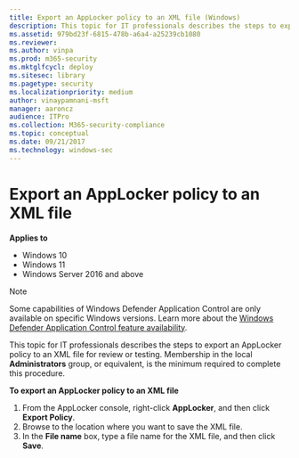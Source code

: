 ```yaml
---
title: Export an AppLocker policy to an XML file (Windows)
description: This topic for IT professionals describes the steps to export an AppLocker policy to an XML file for review or testing.
ms.assetid: 979bd23f-6815-478b-a6a4-a25239cb1080
ms.reviewer: 
ms.author: vinpa
ms.prod: m365-security
ms.mktglfcycl: deploy
ms.sitesec: library
ms.pagetype: security
ms.localizationpriority: medium
author: vinaypamnani-msft
manager: aaroncz
audience: ITPro
ms.collection: M365-security-compliance
ms.topic: conceptual
ms.date: 09/21/2017
ms.technology: windows-sec
---
```


# Export an AppLocker policy to an XML file

**Applies to**

- Windows 10
- Windows 11
- Windows Server 2016 and above

>[!NOTE]
>Some capabilities of Windows Defender Application Control are only available on specific Windows versions. Learn more about the [Windows Defender Application Control feature availability](/windows/security/threat-protection/windows-defender-application-control/feature-availability).

This topic for IT professionals describes the steps to export an AppLocker policy to an XML file for review or testing.
Membership in the local **Administrators** group, or equivalent, is the minimum required to complete this procedure.

**To export an AppLocker policy to an XML file**

1.  From the AppLocker console, right-click **AppLocker**, and then click **Export Policy**.
2.  Browse to the location where you want to save the XML file.
3.  In the **File name** box, type a file name for the XML file, and then click **Save**.
